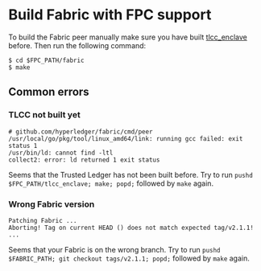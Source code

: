 <!---
Licensed under Creative Commons Attribution 4.0 International License
https://creativecommons.org/licenses/by/4.0/
--->

# Build Fabric with FPC support

To build the Fabric peer manually make sure you have built [tlcc_enclave](../tlcc_enclave) before.
Then run the following command:

    $ cd $FPC_PATH/fabric
    $ make

## Common errors

### TLCC not built yet

```
# github.com/hyperledger/fabric/cmd/peer
/usr/local/go/pkg/tool/linux_amd64/link: running gcc failed: exit status 1
/usr/bin/ld: cannot find -ltl
collect2: error: ld returned 1 exit status
```

Seems that the Trusted Ledger has not been built before.
Try to run `pushd $FPC_PATH/tlcc_enclave; make; popd;` followed by `make` again.


### Wrong Fabric version
```
Patching Fabric ...
Aborting! Tag on current HEAD () does not match expected tag/v2.1.1!
...
```

Seems that your Fabric is on the wrong branch.
Try to run `pushd $FABRIC_PATH; git checkout tags/v2.1.1; popd;` followed by `make` again.

